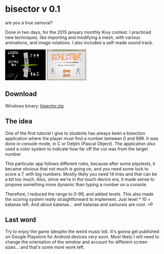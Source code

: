 bisector v 0.1
==============
are you a true samurai?

Done in two days, for the 2015 january monthly Kivy contest. I practiced new
techniques, like importing and modifying a mesh, with various animations, and
image rotations. I also included a self-made sound track.

<img src="https://github.com/victor-rene/bisector/raw/master/img/sc_02.png" style="height:100px">
<img src="https://github.com/victor-rene/bisector/raw/master/img/sc_03.png" style="height:100px">

Download
--------
Windows binary: <a href="https://github.com/victor-rene/bisector/raw/master/bin/bisector-0.1.zip">bisector.zip</a>

The idea
--------
One of the first tutorial I give to students has always been a bisection
application where the player must find a number between 0 and 999. It was done
in console mode, in C or Delphi (Pascal Object). The application also used
a color system to indicate how far off the cut was from the target number.

This particular app follows different rules, because after some playtests, it
became obvious that not much is going on, and you need some luck to score a 7,
with big numbers. Mostly likely you need 14 tries and that can be a bit too
much. Also, since we're in the touch device era, it made sense to propose
something more dynamic than typing a number on a console.

Therefore, I reduced the range to 0-99, and added levels. This also made the
scoring system really straightforward to implement. Just level * 10 + katanas
left. And about katanas... well katanas and samurais are cool. =P

Last word
---------
Try to enjoy the game (despite the weird music lol). It's gonna get published
on Google Playstore for Android devices very soon. Most likely I will need to
change the orientation of the window and account for different screen sizes...
and that's some more work left.
